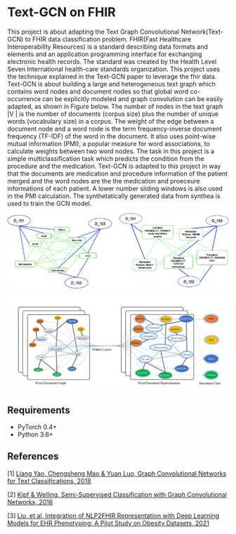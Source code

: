 # Text-GCN on FHIR

This project is about adapting the Text Graph Convolutional Network(Text-GCN) to FHIR data classification problem. FHIR(Fast Healthcare Interoperability Resources) is a standard describing data formats and elements and an application programming interface for exchanging electronic health records. The standard was created by the Health Level Seven International health-care standards organization. This project uses the technique explained in the Text-GCN paper to leverage the fhir data.  Text-GCN is about building a large and heterogeneous text graph which contains word nodes and document nodes so that global word co-occurrence can be explicitly modeled and graph convolution can be easily adapted, as shown in Figure below. The number of nodes in the text graph |V | is the number of documents
(corpus size) plus the number of unique words (vocabulary size) in a corpus. The weight of the edge between a document node and a word node is the term frequency-inverse document frequency (TF-IDF) of the word in the document. It also uses point-wise mutual information (PMI), a popular measure for word associations, to calculate weights between two word nodes. The task in this project is a simple multiclassification task which predicts the condition from the procedure and the medication. Text-GCN is adapted to this project in way that the documents are medication and procedure information of the patient merged and the word nodes are the the medication and proeceure informations of each patient.  A lower number sliding windows is also used in the PMI calculation. The synthetatically generated data from synthea is used to train the GCN model. 

![FHIR Text Graph Convolutional Networks](imgs/fhir_text_gcn.jpeg)

![Text Graph Convolutional Networks](imgs/text_gcn.png)



## Requirements

  * PyTorch 0.4+
  * Python 3.6+


## References
[1] [Liang Yao, Chengsheng Mao & Yuan Luo, Graph Convolutional Networks for Text Classifications, 2018](https://arxiv.org/abs/1809.05679)

[2] [Kipf & Welling, Semi-Supervised Classification with Graph Convolutional Networks, 2016](https://arxiv.org/abs/1609.02907)

[3] [Liu, et al, Integration of NLP2FHIR Representation with Deep Learning Models for EHR Phenotyping: A Pilot Study on Obesity Datasets, 2021](https://www.ncbi.nlm.nih.gov/pmc/articles/PMC8378603/)

